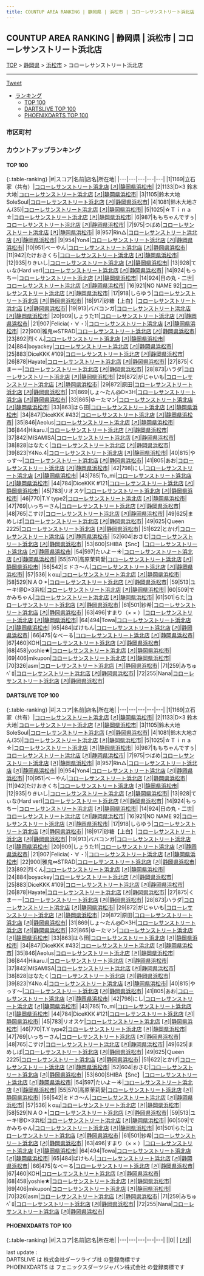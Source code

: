 ```yaml
---
title: COUNTUP AREA RANKING | 静岡県 | 浜松市 | コローレサンストリート浜北店
---
```

## COUNTUP AREA RANKING | 静岡県 | 浜松市 | コローレサンストリート浜北店

[TOP](/darts/rank/) > [静岡県](/darts/rank/静岡県/) > [浜松市](/darts/rank/静岡県/浜松市/) > コローレサンストリート浜北店

___

<a href="https://twitter.com/share?ref_src=twsrc%5Etfw" data-text="COUNTUP AREA RANKING | 静岡県浜松市コローレサンストリート浜北店" class="twitter-share-button" data-hashtags="DARTSLIVE,PHOENIXDARTS,darts,ダーツ" data-show-count="false">Tweet</a>

* [ランキング](#カウントアップランキング)
    * [TOP 100](#top-100)
    * [DARTSLIVE TOP 100](#dartslive-top-100)
    * [PHOENIXDARTS TOP 100](#phoenixdarts-top-100)

### 市区町村

<ul>

</ul>

### カウントアップランキング

#### TOP 100



{:.table-ranking}
|#|スコア|名前|店名|所在地|
|---|---|---|---|---|
|1|1169|<span class="rank-name-dl">立石家（共有）</span>|<a href="/darts/rank/shops/984af241046ee54c0d9b047a20a7ba1e.html">コローレサンストリート浜北店</a> <a href="https://search.dartslive.com/jp/shop/984af241046ee54c0d9b047a20a7ba1e">[↗]</a>|<a href="/darts/rank/静岡県/浜松市">静岡県浜松市</a>|
|2|1133|<span class="rank-name-dl">D×3 鈴木大地</span>|<a href="/darts/rank/shops/984af241046ee54c0d9b047a20a7ba1e.html">コローレサンストリート浜北店</a> <a href="https://search.dartslive.com/jp/shop/984af241046ee54c0d9b047a20a7ba1e">[↗]</a>|<a href="/darts/rank/静岡県/浜松市">静岡県浜松市</a>|
|3|1105|<span class="rank-name-dl">鈴木大地SoleSoul</span>|<a href="/darts/rank/shops/984af241046ee54c0d9b047a20a7ba1e.html">コローレサンストリート浜北店</a> <a href="https://search.dartslive.com/jp/shop/984af241046ee54c0d9b047a20a7ba1e">[↗]</a>|<a href="/darts/rank/静岡県/浜松市">静岡県浜松市</a>|
|4|1081|<span class="rank-name-dl">鈴木大地さん(35)</span>|<a href="/darts/rank/shops/984af241046ee54c0d9b047a20a7ba1e.html">コローレサンストリート浜北店</a> <a href="https://search.dartslive.com/jp/shop/984af241046ee54c0d9b047a20a7ba1e">[↗]</a>|<a href="/darts/rank/静岡県/浜松市">静岡県浜松市</a>|
|5|1025|<span class="rank-name-dl">☆Ｔｉｎａ☆</span>|<a href="/darts/rank/shops/984af241046ee54c0d9b047a20a7ba1e.html">コローレサンストリート浜北店</a> <a href="https://search.dartslive.com/jp/shop/984af241046ee54c0d9b047a20a7ba1e">[↗]</a>|<a href="/darts/rank/静岡県/浜松市">静岡県浜松市</a>|
|6|987|<span class="rank-name-dl">ももちゃんですぅ</span>|<a href="/darts/rank/shops/984af241046ee54c0d9b047a20a7ba1e.html">コローレサンストリート浜北店</a> <a href="https://search.dartslive.com/jp/shop/984af241046ee54c0d9b047a20a7ba1e">[↗]</a>|<a href="/darts/rank/静岡県/浜松市">静岡県浜松市</a>|
|7|975|<span class="rank-name-dl">つばめ</span>|<a href="/darts/rank/shops/984af241046ee54c0d9b047a20a7ba1e.html">コローレサンストリート浜北店</a> <a href="https://search.dartslive.com/jp/shop/984af241046ee54c0d9b047a20a7ba1e">[↗]</a>|<a href="/darts/rank/静岡県/浜松市">静岡県浜松市</a>|
|8|957|<span class="rank-name-dl">Rin△</span>|<a href="/darts/rank/shops/984af241046ee54c0d9b047a20a7ba1e.html">コローレサンストリート浜北店</a> <a href="https://search.dartslive.com/jp/shop/984af241046ee54c0d9b047a20a7ba1e">[↗]</a>|<a href="/darts/rank/静岡県/浜松市">静岡県浜松市</a>|
|9|954|<span class="rank-name-dl">Yon4</span>|<a href="/darts/rank/shops/984af241046ee54c0d9b047a20a7ba1e.html">コローレサンストリート浜北店</a> <a href="https://search.dartslive.com/jp/shop/984af241046ee54c0d9b047a20a7ba1e">[↗]</a>|<a href="/darts/rank/静岡県/浜松市">静岡県浜松市</a>|
|10|951|<span class="rank-name-dl">べーやん</span>|<a href="/darts/rank/shops/984af241046ee54c0d9b047a20a7ba1e.html">コローレサンストリート浜北店</a> <a href="https://search.dartslive.com/jp/shop/984af241046ee54c0d9b047a20a7ba1e">[↗]</a>|<a href="/darts/rank/静岡県/浜松市">静岡県浜松市</a>|
|11|942|<span class="rank-name-dl">たけおきくち</span>|<a href="/darts/rank/shops/984af241046ee54c0d9b047a20a7ba1e.html">コローレサンストリート浜北店</a> <a href="https://search.dartslive.com/jp/shop/984af241046ee54c0d9b047a20a7ba1e">[↗]</a>|<a href="/darts/rank/静岡県/浜松市">静岡県浜松市</a>|
|12|935|<span class="rank-name-dl">りきいし</span>|<a href="/darts/rank/shops/984af241046ee54c0d9b047a20a7ba1e.html">コローレサンストリート浜北店</a> <a href="https://search.dartslive.com/jp/shop/984af241046ee54c0d9b047a20a7ba1e">[↗]</a>|<a href="/darts/rank/静岡県/浜松市">静岡県浜松市</a>|
|13|928|<span class="rank-name-dl">てぃな(Hard ver)</span>|<a href="/darts/rank/shops/984af241046ee54c0d9b047a20a7ba1e.html">コローレサンストリート浜北店</a> <a href="https://search.dartslive.com/jp/shop/984af241046ee54c0d9b047a20a7ba1e">[↗]</a>|<a href="/darts/rank/静岡県/浜松市">静岡県浜松市</a>|
|14|924|<span class="rank-name-dl">もっちー</span>|<a href="/darts/rank/shops/984af241046ee54c0d9b047a20a7ba1e.html">コローレサンストリート浜北店</a> <a href="https://search.dartslive.com/jp/shop/984af241046ee54c0d9b047a20a7ba1e">[↗]</a>|<a href="/darts/rank/静岡県/浜松市">静岡県浜松市</a>|
|14|924|<span class="rank-name-dl">日の丸・二世</span>|<a href="/darts/rank/shops/984af241046ee54c0d9b047a20a7ba1e.html">コローレサンストリート浜北店</a> <a href="https://search.dartslive.com/jp/shop/984af241046ee54c0d9b047a20a7ba1e">[↗]</a>|<a href="/darts/rank/静岡県/浜松市">静岡県浜松市</a>|
|16|921|<span class="rank-name-dl">NO NAME 92</span>|<a href="/darts/rank/shops/984af241046ee54c0d9b047a20a7ba1e.html">コローレサンストリート浜北店</a> <a href="https://search.dartslive.com/jp/shop/984af241046ee54c0d9b047a20a7ba1e">[↗]</a>|<a href="/darts/rank/静岡県/浜松市">静岡県浜松市</a>|
|17|918|<span class="rank-name-dl">しらゆう</span>|<a href="/darts/rank/shops/984af241046ee54c0d9b047a20a7ba1e.html">コローレサンストリート浜北店</a> <a href="https://search.dartslive.com/jp/shop/984af241046ee54c0d9b047a20a7ba1e">[↗]</a>|<a href="/darts/rank/静岡県/浜松市">静岡県浜松市</a>|
|18|917|<span class="rank-name-dl">砂糖【上白】</span>|<a href="/darts/rank/shops/984af241046ee54c0d9b047a20a7ba1e.html">コローレサンストリート浜北店</a> <a href="https://search.dartslive.com/jp/shop/984af241046ee54c0d9b047a20a7ba1e">[↗]</a>|<a href="/darts/rank/静岡県/浜松市">静岡県浜松市</a>|
|19|913|<span class="rank-name-dl">ババコンガ</span>|<a href="/darts/rank/shops/984af241046ee54c0d9b047a20a7ba1e.html">コローレサンストリート浜北店</a> <a href="https://search.dartslive.com/jp/shop/984af241046ee54c0d9b047a20a7ba1e">[↗]</a>|<a href="/darts/rank/静岡県/浜松市">静岡県浜松市</a>|
|20|909|<span class="rank-name-dl">しょうた11</span>|<a href="/darts/rank/shops/984af241046ee54c0d9b047a20a7ba1e.html">コローレサンストリート浜北店</a> <a href="https://search.dartslive.com/jp/shop/984af241046ee54c0d9b047a20a7ba1e">[↗]</a>|<a href="/darts/rank/静岡県/浜松市">静岡県浜松市</a>|
|21|907|<span class="rank-name-dl">Felicia(・∀・)</span>|<a href="/darts/rank/shops/984af241046ee54c0d9b047a20a7ba1e.html">コローレサンストリート浜北店</a> <a href="https://search.dartslive.com/jp/shop/984af241046ee54c0d9b047a20a7ba1e">[↗]</a>|<a href="/darts/rank/静岡県/浜松市">静岡県浜松市</a>|
|22|900|<span class="rank-name-dl">雅鬼∞STRAD</span>|<a href="/darts/rank/shops/984af241046ee54c0d9b047a20a7ba1e.html">コローレサンストリート浜北店</a> <a href="https://search.dartslive.com/jp/shop/984af241046ee54c0d9b047a20a7ba1e">[↗]</a>|<a href="/darts/rank/静岡県/浜松市">静岡県浜松市</a>|
|23|892|<span class="rank-name-dl">烈くん</span>|<a href="/darts/rank/shops/984af241046ee54c0d9b047a20a7ba1e.html">コローレサンストリート浜北店</a> <a href="https://search.dartslive.com/jp/shop/984af241046ee54c0d9b047a20a7ba1e">[↗]</a>|<a href="/darts/rank/静岡県/浜松市">静岡県浜松市</a>|
|24|884|<span class="rank-name-dl">boyackey</span>|<a href="/darts/rank/shops/984af241046ee54c0d9b047a20a7ba1e.html">コローレサンストリート浜北店</a> <a href="https://search.dartslive.com/jp/shop/984af241046ee54c0d9b047a20a7ba1e">[↗]</a>|<a href="/darts/rank/静岡県/浜松市">静岡県浜松市</a>|
|25|883|<span class="rank-name-dl">DiceKKK #109</span>|<a href="/darts/rank/shops/984af241046ee54c0d9b047a20a7ba1e.html">コローレサンストリート浜北店</a> <a href="https://search.dartslive.com/jp/shop/984af241046ee54c0d9b047a20a7ba1e">[↗]</a>|<a href="/darts/rank/静岡県/浜松市">静岡県浜松市</a>|
|26|878|<span class="rank-name-dl">Hayate</span>|<a href="/darts/rank/shops/984af241046ee54c0d9b047a20a7ba1e.html">コローレサンストリート浜北店</a> <a href="https://search.dartslive.com/jp/shop/984af241046ee54c0d9b047a20a7ba1e">[↗]</a>|<a href="/darts/rank/静岡県/浜松市">静岡県浜松市</a>|
|27|875|<span class="rank-name-dl">くまーー</span>|<a href="/darts/rank/shops/984af241046ee54c0d9b047a20a7ba1e.html">コローレサンストリート浜北店</a> <a href="https://search.dartslive.com/jp/shop/984af241046ee54c0d9b047a20a7ba1e">[↗]</a>|<a href="/darts/rank/静岡県/浜松市">静岡県浜松市</a>|
|28|873|<span class="rank-name-dl">ハラダ</span>|<a href="/darts/rank/shops/984af241046ee54c0d9b047a20a7ba1e.html">コローレサンストリート浜北店</a> <a href="https://search.dartslive.com/jp/shop/984af241046ee54c0d9b047a20a7ba1e">[↗]</a>|<a href="/darts/rank/静岡県/浜松市">静岡県浜松市</a>|
|29|872|<span class="rank-name-dl">がじゃいも</span>|<a href="/darts/rank/shops/984af241046ee54c0d9b047a20a7ba1e.html">コローレサンストリート浜北店</a> <a href="https://search.dartslive.com/jp/shop/984af241046ee54c0d9b047a20a7ba1e">[↗]</a>|<a href="/darts/rank/静岡県/浜松市">静岡県浜松市</a>|
|29|872|<span class="rank-name-dl">原田</span>|<a href="/darts/rank/shops/984af241046ee54c0d9b047a20a7ba1e.html">コローレサンストリート浜北店</a> <a href="https://search.dartslive.com/jp/shop/984af241046ee54c0d9b047a20a7ba1e">[↗]</a>|<a href="/darts/rank/静岡県/浜松市">静岡県浜松市</a>|
|31|869|<span class="rank-name-dl">しょ～たん@D×3H</span>|<a href="/darts/rank/shops/984af241046ee54c0d9b047a20a7ba1e.html">コローレサンストリート浜北店</a> <a href="https://search.dartslive.com/jp/shop/984af241046ee54c0d9b047a20a7ba1e">[↗]</a>|<a href="/darts/rank/静岡県/浜松市">静岡県浜松市</a>|
|32|865|<span class="rank-name-dl">ゆーたマン</span>|<a href="/darts/rank/shops/984af241046ee54c0d9b047a20a7ba1e.html">コローレサンストリート浜北店</a> <a href="https://search.dartslive.com/jp/shop/984af241046ee54c0d9b047a20a7ba1e">[↗]</a>|<a href="/darts/rank/静岡県/浜松市">静岡県浜松市</a>|
|33|863|<span class="rank-name-dl">はら田</span>|<a href="/darts/rank/shops/984af241046ee54c0d9b047a20a7ba1e.html">コローレサンストリート浜北店</a> <a href="https://search.dartslive.com/jp/shop/984af241046ee54c0d9b047a20a7ba1e">[↗]</a>|<a href="/darts/rank/静岡県/浜松市">静岡県浜松市</a>|
|34|847|<span class="rank-name-dl">DiceKKK #432</span>|<a href="/darts/rank/shops/984af241046ee54c0d9b047a20a7ba1e.html">コローレサンストリート浜北店</a> <a href="https://search.dartslive.com/jp/shop/984af241046ee54c0d9b047a20a7ba1e">[↗]</a>|<a href="/darts/rank/静岡県/浜松市">静岡県浜松市</a>|
|35|846|<span class="rank-name-dl">Aeolus</span>|<a href="/darts/rank/shops/984af241046ee54c0d9b047a20a7ba1e.html">コローレサンストリート浜北店</a> <a href="https://search.dartslive.com/jp/shop/984af241046ee54c0d9b047a20a7ba1e">[↗]</a>|<a href="/darts/rank/静岡県/浜松市">静岡県浜松市</a>|
|36|844|<span class="rank-name-dl">Hikaru.I</span>|<a href="/darts/rank/shops/984af241046ee54c0d9b047a20a7ba1e.html">コローレサンストリート浜北店</a> <a href="https://search.dartslive.com/jp/shop/984af241046ee54c0d9b047a20a7ba1e">[↗]</a>|<a href="/darts/rank/静岡県/浜松市">静岡県浜松市</a>|
|37|842|<span class="rank-name-dl">MISAMISA</span>|<a href="/darts/rank/shops/984af241046ee54c0d9b047a20a7ba1e.html">コローレサンストリート浜北店</a> <a href="https://search.dartslive.com/jp/shop/984af241046ee54c0d9b047a20a7ba1e">[↗]</a>|<a href="/darts/rank/静岡県/浜松市">静岡県浜松市</a>|
|38|828|<span class="rank-name-dl">はなたく</span>|<a href="/darts/rank/shops/984af241046ee54c0d9b047a20a7ba1e.html">コローレサンストリート浜北店</a> <a href="https://search.dartslive.com/jp/shop/984af241046ee54c0d9b047a20a7ba1e">[↗]</a>|<a href="/darts/rank/静岡県/浜松市">静岡県浜松市</a>|
|39|823|<span class="rank-name-dl">Y4No.4</span>|<a href="/darts/rank/shops/984af241046ee54c0d9b047a20a7ba1e.html">コローレサンストリート浜北店</a> <a href="https://search.dartslive.com/jp/shop/984af241046ee54c0d9b047a20a7ba1e">[↗]</a>|<a href="/darts/rank/静岡県/浜松市">静岡県浜松市</a>|
|40|815|<span class="rank-name-dl">やっす〜</span>|<a href="/darts/rank/shops/984af241046ee54c0d9b047a20a7ba1e.html">コローレサンストリート浜北店</a> <a href="https://search.dartslive.com/jp/shop/984af241046ee54c0d9b047a20a7ba1e">[↗]</a>|<a href="/darts/rank/静岡県/浜松市">静岡県浜松市</a>|
|41|805|<span class="rank-name-dl">あお</span>|<a href="/darts/rank/shops/984af241046ee54c0d9b047a20a7ba1e.html">コローレサンストリート浜北店</a> <a href="https://search.dartslive.com/jp/shop/984af241046ee54c0d9b047a20a7ba1e">[↗]</a>|<a href="/darts/rank/静岡県/浜松市">静岡県浜松市</a>|
|42|798|<span class="rank-name-dl">にし</span>|<a href="/darts/rank/shops/984af241046ee54c0d9b047a20a7ba1e.html">コローレサンストリート浜北店</a> <a href="https://search.dartslive.com/jp/shop/984af241046ee54c0d9b047a20a7ba1e">[↗]</a>|<a href="/darts/rank/静岡県/浜松市">静岡県浜松市</a>|
|43|785|<span class="rank-name-dl">To_mi</span>|<a href="/darts/rank/shops/984af241046ee54c0d9b047a20a7ba1e.html">コローレサンストリート浜北店</a> <a href="https://search.dartslive.com/jp/shop/984af241046ee54c0d9b047a20a7ba1e">[↗]</a>|<a href="/darts/rank/静岡県/浜松市">静岡県浜松市</a>|
|44|784|<span class="rank-name-dl">DiceKKK #121</span>|<a href="/darts/rank/shops/984af241046ee54c0d9b047a20a7ba1e.html">コローレサンストリート浜北店</a> <a href="https://search.dartslive.com/jp/shop/984af241046ee54c0d9b047a20a7ba1e">[↗]</a>|<a href="/darts/rank/静岡県/浜松市">静岡県浜松市</a>|
|45|783|<span class="rank-name-dl">リオスケ</span>|<a href="/darts/rank/shops/984af241046ee54c0d9b047a20a7ba1e.html">コローレサンストリート浜北店</a> <a href="https://search.dartslive.com/jp/shop/984af241046ee54c0d9b047a20a7ba1e">[↗]</a>|<a href="/darts/rank/静岡県/浜松市">静岡県浜松市</a>|
|46|770|<span class="rank-name-dl">T.Y type2</span>|<a href="/darts/rank/shops/984af241046ee54c0d9b047a20a7ba1e.html">コローレサンストリート浜北店</a> <a href="https://search.dartslive.com/jp/shop/984af241046ee54c0d9b047a20a7ba1e">[↗]</a>|<a href="/darts/rank/静岡県/浜松市">静岡県浜松市</a>|
|47|769|<span class="rank-name-dl">いっちーさん</span>|<a href="/darts/rank/shops/984af241046ee54c0d9b047a20a7ba1e.html">コローレサンストリート浜北店</a> <a href="https://search.dartslive.com/jp/shop/984af241046ee54c0d9b047a20a7ba1e">[↗]</a>|<a href="/darts/rank/静岡県/浜松市">静岡県浜松市</a>|
|48|765|<span class="rank-name-dl">こすけ</span>|<a href="/darts/rank/shops/984af241046ee54c0d9b047a20a7ba1e.html">コローレサンストリート浜北店</a> <a href="https://search.dartslive.com/jp/shop/984af241046ee54c0d9b047a20a7ba1e">[↗]</a>|<a href="/darts/rank/静岡県/浜松市">静岡県浜松市</a>|
|49|625|<span class="rank-name-dl">まめしば</span>|<a href="/darts/rank/shops/984af241046ee54c0d9b047a20a7ba1e.html">コローレサンストリート浜北店</a> <a href="https://search.dartslive.com/jp/shop/984af241046ee54c0d9b047a20a7ba1e">[↗]</a>|<a href="/darts/rank/静岡県/浜松市">静岡県浜松市</a>|
|49|625|<span class="rank-name-dl">Ｑueen 2225</span>|<a href="/darts/rank/shops/984af241046ee54c0d9b047a20a7ba1e.html">コローレサンストリート浜北店</a> <a href="https://search.dartslive.com/jp/shop/984af241046ee54c0d9b047a20a7ba1e">[↗]</a>|<a href="/darts/rank/静岡県/浜松市">静岡県浜松市</a>|
|51|622|<span class="rank-name-dl">とかげ</span>|<a href="/darts/rank/shops/984af241046ee54c0d9b047a20a7ba1e.html">コローレサンストリート浜北店</a> <a href="https://search.dartslive.com/jp/shop/984af241046ee54c0d9b047a20a7ba1e">[↗]</a>|<a href="/darts/rank/静岡県/浜松市">静岡県浜松市</a>|
|52|604|<span class="rank-name-dl">おさむ</span>|<a href="/darts/rank/shops/984af241046ee54c0d9b047a20a7ba1e.html">コローレサンストリート浜北店</a> <a href="https://search.dartslive.com/jp/shop/984af241046ee54c0d9b047a20a7ba1e">[↗]</a>|<a href="/darts/rank/静岡県/浜松市">静岡県浜松市</a>|
|53|600|<span class="rank-name-dl">SHIBA【Snc】</span>|<a href="/darts/rank/shops/984af241046ee54c0d9b047a20a7ba1e.html">コローレサンストリート浜北店</a> <a href="https://search.dartslive.com/jp/shop/984af241046ee54c0d9b047a20a7ba1e">[↗]</a>|<a href="/darts/rank/静岡県/浜松市">静岡県浜松市</a>|
|54|597|<span class="rank-name-dl">たいよー☀️</span>|<a href="/darts/rank/shops/984af241046ee54c0d9b047a20a7ba1e.html">コローレサンストリート浜北店</a> <a href="https://search.dartslive.com/jp/shop/984af241046ee54c0d9b047a20a7ba1e">[↗]</a>|<a href="/darts/rank/静岡県/浜松市">静岡県浜松市</a>|
|55|570|<span class="rank-name-dl">高原茉莉愛</span>|<a href="/darts/rank/shops/984af241046ee54c0d9b047a20a7ba1e.html">コローレサンストリート浜北店</a> <a href="https://search.dartslive.com/jp/shop/984af241046ee54c0d9b047a20a7ba1e">[↗]</a>|<a href="/darts/rank/静岡県/浜松市">静岡県浜松市</a>|
|56|542|<span class="rank-name-dl">ミドさ〜ん</span>|<a href="/darts/rank/shops/984af241046ee54c0d9b047a20a7ba1e.html">コローレサンストリート浜北店</a> <a href="https://search.dartslive.com/jp/shop/984af241046ee54c0d9b047a20a7ba1e">[↗]</a>|<a href="/darts/rank/静岡県/浜松市">静岡県浜松市</a>|
|57|536|<span class="rank-name-dl">ｋαщ</span>|<a href="/darts/rank/shops/984af241046ee54c0d9b047a20a7ba1e.html">コローレサンストリート浜北店</a> <a href="https://search.dartslive.com/jp/shop/984af241046ee54c0d9b047a20a7ba1e">[↗]</a>|<a href="/darts/rank/静岡県/浜松市">静岡県浜松市</a>|
|58|529|<span class="rank-name-dl">N A O *</span>|<a href="/darts/rank/shops/984af241046ee54c0d9b047a20a7ba1e.html">コローレサンストリート浜北店</a> <a href="https://search.dartslive.com/jp/shop/984af241046ee54c0d9b047a20a7ba1e">[↗]</a>|<a href="/darts/rank/静岡県/浜松市">静岡県浜松市</a>|
|59|513|<span class="rank-name-dl">ユーキ!@D×3浜松</span>|<a href="/darts/rank/shops/984af241046ee54c0d9b047a20a7ba1e.html">コローレサンストリート浜北店</a> <a href="https://search.dartslive.com/jp/shop/984af241046ee54c0d9b047a20a7ba1e">[↗]</a>|<a href="/darts/rank/静岡県/浜松市">静岡県浜松市</a>|
|60|509|<span class="rank-name-dl">でかみちゃん</span>|<a href="/darts/rank/shops/984af241046ee54c0d9b047a20a7ba1e.html">コローレサンストリート浜北店</a> <a href="https://search.dartslive.com/jp/shop/984af241046ee54c0d9b047a20a7ba1e">[↗]</a>|<a href="/darts/rank/静岡県/浜松市">静岡県浜松市</a>|
|61|501|<span class="rank-name-dl">らた</span>|<a href="/darts/rank/shops/984af241046ee54c0d9b047a20a7ba1e.html">コローレサンストリート浜北店</a> <a href="https://search.dartslive.com/jp/shop/984af241046ee54c0d9b047a20a7ba1e">[↗]</a>|<a href="/darts/rank/静岡県/浜松市">静岡県浜松市</a>|
|61|501|<span class="rank-name-dl">紗希</span>|<a href="/darts/rank/shops/984af241046ee54c0d9b047a20a7ba1e.html">コローレサンストリート浜北店</a> <a href="https://search.dartslive.com/jp/shop/984af241046ee54c0d9b047a20a7ba1e">[↗]</a>|<a href="/darts/rank/静岡県/浜松市">静岡県浜松市</a>|
|63|496|<span class="rank-name-dl">すまり（× × ）</span>|<a href="/darts/rank/shops/984af241046ee54c0d9b047a20a7ba1e.html">コローレサンストリート浜北店</a> <a href="https://search.dartslive.com/jp/shop/984af241046ee54c0d9b047a20a7ba1e">[↗]</a>|<a href="/darts/rank/静岡県/浜松市">静岡県浜松市</a>|
|64|494|<span class="rank-name-dl">Towa</span>|<a href="/darts/rank/shops/984af241046ee54c0d9b047a20a7ba1e.html">コローレサンストリート浜北店</a> <a href="https://search.dartslive.com/jp/shop/984af241046ee54c0d9b047a20a7ba1e">[↗]</a>|<a href="/darts/rank/静岡県/浜松市">静岡県浜松市</a>|
|65|484|<span class="rank-name-dl">ばけもん</span>|<a href="/darts/rank/shops/984af241046ee54c0d9b047a20a7ba1e.html">コローレサンストリート浜北店</a> <a href="https://search.dartslive.com/jp/shop/984af241046ee54c0d9b047a20a7ba1e">[↗]</a>|<a href="/darts/rank/静岡県/浜松市">静岡県浜松市</a>|
|66|475|<span class="rank-name-dl">なべーる</span>|<a href="/darts/rank/shops/984af241046ee54c0d9b047a20a7ba1e.html">コローレサンストリート浜北店</a> <a href="https://search.dartslive.com/jp/shop/984af241046ee54c0d9b047a20a7ba1e">[↗]</a>|<a href="/darts/rank/静岡県/浜松市">静岡県浜松市</a>|
|67|460|<span class="rank-name-dl">KOH</span>|<a href="/darts/rank/shops/984af241046ee54c0d9b047a20a7ba1e.html">コローレサンストリート浜北店</a> <a href="https://search.dartslive.com/jp/shop/984af241046ee54c0d9b047a20a7ba1e">[↗]</a>|<a href="/darts/rank/静岡県/浜松市">静岡県浜松市</a>|
|68|458|<span class="rank-name-dl">yoshie★</span>|<a href="/darts/rank/shops/984af241046ee54c0d9b047a20a7ba1e.html">コローレサンストリート浜北店</a> <a href="https://search.dartslive.com/jp/shop/984af241046ee54c0d9b047a20a7ba1e">[↗]</a>|<a href="/darts/rank/静岡県/浜松市">静岡県浜松市</a>|
|69|406|<span class="rank-name-dl">mikupon</span>|<a href="/darts/rank/shops/984af241046ee54c0d9b047a20a7ba1e.html">コローレサンストリート浜北店</a> <a href="https://search.dartslive.com/jp/shop/984af241046ee54c0d9b047a20a7ba1e">[↗]</a>|<a href="/darts/rank/静岡県/浜松市">静岡県浜松市</a>|
|70|326|<span class="rank-name-dl">asm</span>|<a href="/darts/rank/shops/984af241046ee54c0d9b047a20a7ba1e.html">コローレサンストリート浜北店</a> <a href="https://search.dartslive.com/jp/shop/984af241046ee54c0d9b047a20a7ba1e">[↗]</a>|<a href="/darts/rank/静岡県/浜松市">静岡県浜松市</a>|
|71|259|<span class="rank-name-dl">みちゅﾍﾟﾛ</span>|<a href="/darts/rank/shops/984af241046ee54c0d9b047a20a7ba1e.html">コローレサンストリート浜北店</a> <a href="https://search.dartslive.com/jp/shop/984af241046ee54c0d9b047a20a7ba1e">[↗]</a>|<a href="/darts/rank/静岡県/浜松市">静岡県浜松市</a>|
|72|255|<span class="rank-name-dl">Nana</span>|<a href="/darts/rank/shops/984af241046ee54c0d9b047a20a7ba1e.html">コローレサンストリート浜北店</a> <a href="https://search.dartslive.com/jp/shop/984af241046ee54c0d9b047a20a7ba1e">[↗]</a>|<a href="/darts/rank/静岡県/浜松市">静岡県浜松市</a>|


#### DARTSLIVE TOP 100



{:.table-ranking}
|#|スコア|名前|店名|所在地|
|---|---|---|---|---|
|1|1169|<span class="rank-name-dl">立石家（共有）</span>|<a href="/darts/rank/shops/984af241046ee54c0d9b047a20a7ba1e.html">コローレサンストリート浜北店</a> <a href="https://search.dartslive.com/jp/shop/984af241046ee54c0d9b047a20a7ba1e">[↗]</a>|<a href="/darts/rank/静岡県/浜松市">静岡県浜松市</a>|
|2|1133|<span class="rank-name-dl">D×3 鈴木大地</span>|<a href="/darts/rank/shops/984af241046ee54c0d9b047a20a7ba1e.html">コローレサンストリート浜北店</a> <a href="https://search.dartslive.com/jp/shop/984af241046ee54c0d9b047a20a7ba1e">[↗]</a>|<a href="/darts/rank/静岡県/浜松市">静岡県浜松市</a>|
|3|1105|<span class="rank-name-dl">鈴木大地SoleSoul</span>|<a href="/darts/rank/shops/984af241046ee54c0d9b047a20a7ba1e.html">コローレサンストリート浜北店</a> <a href="https://search.dartslive.com/jp/shop/984af241046ee54c0d9b047a20a7ba1e">[↗]</a>|<a href="/darts/rank/静岡県/浜松市">静岡県浜松市</a>|
|4|1081|<span class="rank-name-dl">鈴木大地さん(35)</span>|<a href="/darts/rank/shops/984af241046ee54c0d9b047a20a7ba1e.html">コローレサンストリート浜北店</a> <a href="https://search.dartslive.com/jp/shop/984af241046ee54c0d9b047a20a7ba1e">[↗]</a>|<a href="/darts/rank/静岡県/浜松市">静岡県浜松市</a>|
|5|1025|<span class="rank-name-dl">☆Ｔｉｎａ☆</span>|<a href="/darts/rank/shops/984af241046ee54c0d9b047a20a7ba1e.html">コローレサンストリート浜北店</a> <a href="https://search.dartslive.com/jp/shop/984af241046ee54c0d9b047a20a7ba1e">[↗]</a>|<a href="/darts/rank/静岡県/浜松市">静岡県浜松市</a>|
|6|987|<span class="rank-name-dl">ももちゃんですぅ</span>|<a href="/darts/rank/shops/984af241046ee54c0d9b047a20a7ba1e.html">コローレサンストリート浜北店</a> <a href="https://search.dartslive.com/jp/shop/984af241046ee54c0d9b047a20a7ba1e">[↗]</a>|<a href="/darts/rank/静岡県/浜松市">静岡県浜松市</a>|
|7|975|<span class="rank-name-dl">つばめ</span>|<a href="/darts/rank/shops/984af241046ee54c0d9b047a20a7ba1e.html">コローレサンストリート浜北店</a> <a href="https://search.dartslive.com/jp/shop/984af241046ee54c0d9b047a20a7ba1e">[↗]</a>|<a href="/darts/rank/静岡県/浜松市">静岡県浜松市</a>|
|8|957|<span class="rank-name-dl">Rin△</span>|<a href="/darts/rank/shops/984af241046ee54c0d9b047a20a7ba1e.html">コローレサンストリート浜北店</a> <a href="https://search.dartslive.com/jp/shop/984af241046ee54c0d9b047a20a7ba1e">[↗]</a>|<a href="/darts/rank/静岡県/浜松市">静岡県浜松市</a>|
|9|954|<span class="rank-name-dl">Yon4</span>|<a href="/darts/rank/shops/984af241046ee54c0d9b047a20a7ba1e.html">コローレサンストリート浜北店</a> <a href="https://search.dartslive.com/jp/shop/984af241046ee54c0d9b047a20a7ba1e">[↗]</a>|<a href="/darts/rank/静岡県/浜松市">静岡県浜松市</a>|
|10|951|<span class="rank-name-dl">べーやん</span>|<a href="/darts/rank/shops/984af241046ee54c0d9b047a20a7ba1e.html">コローレサンストリート浜北店</a> <a href="https://search.dartslive.com/jp/shop/984af241046ee54c0d9b047a20a7ba1e">[↗]</a>|<a href="/darts/rank/静岡県/浜松市">静岡県浜松市</a>|
|11|942|<span class="rank-name-dl">たけおきくち</span>|<a href="/darts/rank/shops/984af241046ee54c0d9b047a20a7ba1e.html">コローレサンストリート浜北店</a> <a href="https://search.dartslive.com/jp/shop/984af241046ee54c0d9b047a20a7ba1e">[↗]</a>|<a href="/darts/rank/静岡県/浜松市">静岡県浜松市</a>|
|12|935|<span class="rank-name-dl">りきいし</span>|<a href="/darts/rank/shops/984af241046ee54c0d9b047a20a7ba1e.html">コローレサンストリート浜北店</a> <a href="https://search.dartslive.com/jp/shop/984af241046ee54c0d9b047a20a7ba1e">[↗]</a>|<a href="/darts/rank/静岡県/浜松市">静岡県浜松市</a>|
|13|928|<span class="rank-name-dl">てぃな(Hard ver)</span>|<a href="/darts/rank/shops/984af241046ee54c0d9b047a20a7ba1e.html">コローレサンストリート浜北店</a> <a href="https://search.dartslive.com/jp/shop/984af241046ee54c0d9b047a20a7ba1e">[↗]</a>|<a href="/darts/rank/静岡県/浜松市">静岡県浜松市</a>|
|14|924|<span class="rank-name-dl">もっちー</span>|<a href="/darts/rank/shops/984af241046ee54c0d9b047a20a7ba1e.html">コローレサンストリート浜北店</a> <a href="https://search.dartslive.com/jp/shop/984af241046ee54c0d9b047a20a7ba1e">[↗]</a>|<a href="/darts/rank/静岡県/浜松市">静岡県浜松市</a>|
|14|924|<span class="rank-name-dl">日の丸・二世</span>|<a href="/darts/rank/shops/984af241046ee54c0d9b047a20a7ba1e.html">コローレサンストリート浜北店</a> <a href="https://search.dartslive.com/jp/shop/984af241046ee54c0d9b047a20a7ba1e">[↗]</a>|<a href="/darts/rank/静岡県/浜松市">静岡県浜松市</a>|
|16|921|<span class="rank-name-dl">NO NAME 92</span>|<a href="/darts/rank/shops/984af241046ee54c0d9b047a20a7ba1e.html">コローレサンストリート浜北店</a> <a href="https://search.dartslive.com/jp/shop/984af241046ee54c0d9b047a20a7ba1e">[↗]</a>|<a href="/darts/rank/静岡県/浜松市">静岡県浜松市</a>|
|17|918|<span class="rank-name-dl">しらゆう</span>|<a href="/darts/rank/shops/984af241046ee54c0d9b047a20a7ba1e.html">コローレサンストリート浜北店</a> <a href="https://search.dartslive.com/jp/shop/984af241046ee54c0d9b047a20a7ba1e">[↗]</a>|<a href="/darts/rank/静岡県/浜松市">静岡県浜松市</a>|
|18|917|<span class="rank-name-dl">砂糖【上白】</span>|<a href="/darts/rank/shops/984af241046ee54c0d9b047a20a7ba1e.html">コローレサンストリート浜北店</a> <a href="https://search.dartslive.com/jp/shop/984af241046ee54c0d9b047a20a7ba1e">[↗]</a>|<a href="/darts/rank/静岡県/浜松市">静岡県浜松市</a>|
|19|913|<span class="rank-name-dl">ババコンガ</span>|<a href="/darts/rank/shops/984af241046ee54c0d9b047a20a7ba1e.html">コローレサンストリート浜北店</a> <a href="https://search.dartslive.com/jp/shop/984af241046ee54c0d9b047a20a7ba1e">[↗]</a>|<a href="/darts/rank/静岡県/浜松市">静岡県浜松市</a>|
|20|909|<span class="rank-name-dl">しょうた11</span>|<a href="/darts/rank/shops/984af241046ee54c0d9b047a20a7ba1e.html">コローレサンストリート浜北店</a> <a href="https://search.dartslive.com/jp/shop/984af241046ee54c0d9b047a20a7ba1e">[↗]</a>|<a href="/darts/rank/静岡県/浜松市">静岡県浜松市</a>|
|21|907|<span class="rank-name-dl">Felicia(・∀・)</span>|<a href="/darts/rank/shops/984af241046ee54c0d9b047a20a7ba1e.html">コローレサンストリート浜北店</a> <a href="https://search.dartslive.com/jp/shop/984af241046ee54c0d9b047a20a7ba1e">[↗]</a>|<a href="/darts/rank/静岡県/浜松市">静岡県浜松市</a>|
|22|900|<span class="rank-name-dl">雅鬼∞STRAD</span>|<a href="/darts/rank/shops/984af241046ee54c0d9b047a20a7ba1e.html">コローレサンストリート浜北店</a> <a href="https://search.dartslive.com/jp/shop/984af241046ee54c0d9b047a20a7ba1e">[↗]</a>|<a href="/darts/rank/静岡県/浜松市">静岡県浜松市</a>|
|23|892|<span class="rank-name-dl">烈くん</span>|<a href="/darts/rank/shops/984af241046ee54c0d9b047a20a7ba1e.html">コローレサンストリート浜北店</a> <a href="https://search.dartslive.com/jp/shop/984af241046ee54c0d9b047a20a7ba1e">[↗]</a>|<a href="/darts/rank/静岡県/浜松市">静岡県浜松市</a>|
|24|884|<span class="rank-name-dl">boyackey</span>|<a href="/darts/rank/shops/984af241046ee54c0d9b047a20a7ba1e.html">コローレサンストリート浜北店</a> <a href="https://search.dartslive.com/jp/shop/984af241046ee54c0d9b047a20a7ba1e">[↗]</a>|<a href="/darts/rank/静岡県/浜松市">静岡県浜松市</a>|
|25|883|<span class="rank-name-dl">DiceKKK #109</span>|<a href="/darts/rank/shops/984af241046ee54c0d9b047a20a7ba1e.html">コローレサンストリート浜北店</a> <a href="https://search.dartslive.com/jp/shop/984af241046ee54c0d9b047a20a7ba1e">[↗]</a>|<a href="/darts/rank/静岡県/浜松市">静岡県浜松市</a>|
|26|878|<span class="rank-name-dl">Hayate</span>|<a href="/darts/rank/shops/984af241046ee54c0d9b047a20a7ba1e.html">コローレサンストリート浜北店</a> <a href="https://search.dartslive.com/jp/shop/984af241046ee54c0d9b047a20a7ba1e">[↗]</a>|<a href="/darts/rank/静岡県/浜松市">静岡県浜松市</a>|
|27|875|<span class="rank-name-dl">くまーー</span>|<a href="/darts/rank/shops/984af241046ee54c0d9b047a20a7ba1e.html">コローレサンストリート浜北店</a> <a href="https://search.dartslive.com/jp/shop/984af241046ee54c0d9b047a20a7ba1e">[↗]</a>|<a href="/darts/rank/静岡県/浜松市">静岡県浜松市</a>|
|28|873|<span class="rank-name-dl">ハラダ</span>|<a href="/darts/rank/shops/984af241046ee54c0d9b047a20a7ba1e.html">コローレサンストリート浜北店</a> <a href="https://search.dartslive.com/jp/shop/984af241046ee54c0d9b047a20a7ba1e">[↗]</a>|<a href="/darts/rank/静岡県/浜松市">静岡県浜松市</a>|
|29|872|<span class="rank-name-dl">がじゃいも</span>|<a href="/darts/rank/shops/984af241046ee54c0d9b047a20a7ba1e.html">コローレサンストリート浜北店</a> <a href="https://search.dartslive.com/jp/shop/984af241046ee54c0d9b047a20a7ba1e">[↗]</a>|<a href="/darts/rank/静岡県/浜松市">静岡県浜松市</a>|
|29|872|<span class="rank-name-dl">原田</span>|<a href="/darts/rank/shops/984af241046ee54c0d9b047a20a7ba1e.html">コローレサンストリート浜北店</a> <a href="https://search.dartslive.com/jp/shop/984af241046ee54c0d9b047a20a7ba1e">[↗]</a>|<a href="/darts/rank/静岡県/浜松市">静岡県浜松市</a>|
|31|869|<span class="rank-name-dl">しょ～たん@D×3H</span>|<a href="/darts/rank/shops/984af241046ee54c0d9b047a20a7ba1e.html">コローレサンストリート浜北店</a> <a href="https://search.dartslive.com/jp/shop/984af241046ee54c0d9b047a20a7ba1e">[↗]</a>|<a href="/darts/rank/静岡県/浜松市">静岡県浜松市</a>|
|32|865|<span class="rank-name-dl">ゆーたマン</span>|<a href="/darts/rank/shops/984af241046ee54c0d9b047a20a7ba1e.html">コローレサンストリート浜北店</a> <a href="https://search.dartslive.com/jp/shop/984af241046ee54c0d9b047a20a7ba1e">[↗]</a>|<a href="/darts/rank/静岡県/浜松市">静岡県浜松市</a>|
|33|863|<span class="rank-name-dl">はら田</span>|<a href="/darts/rank/shops/984af241046ee54c0d9b047a20a7ba1e.html">コローレサンストリート浜北店</a> <a href="https://search.dartslive.com/jp/shop/984af241046ee54c0d9b047a20a7ba1e">[↗]</a>|<a href="/darts/rank/静岡県/浜松市">静岡県浜松市</a>|
|34|847|<span class="rank-name-dl">DiceKKK #432</span>|<a href="/darts/rank/shops/984af241046ee54c0d9b047a20a7ba1e.html">コローレサンストリート浜北店</a> <a href="https://search.dartslive.com/jp/shop/984af241046ee54c0d9b047a20a7ba1e">[↗]</a>|<a href="/darts/rank/静岡県/浜松市">静岡県浜松市</a>|
|35|846|<span class="rank-name-dl">Aeolus</span>|<a href="/darts/rank/shops/984af241046ee54c0d9b047a20a7ba1e.html">コローレサンストリート浜北店</a> <a href="https://search.dartslive.com/jp/shop/984af241046ee54c0d9b047a20a7ba1e">[↗]</a>|<a href="/darts/rank/静岡県/浜松市">静岡県浜松市</a>|
|36|844|<span class="rank-name-dl">Hikaru.I</span>|<a href="/darts/rank/shops/984af241046ee54c0d9b047a20a7ba1e.html">コローレサンストリート浜北店</a> <a href="https://search.dartslive.com/jp/shop/984af241046ee54c0d9b047a20a7ba1e">[↗]</a>|<a href="/darts/rank/静岡県/浜松市">静岡県浜松市</a>|
|37|842|<span class="rank-name-dl">MISAMISA</span>|<a href="/darts/rank/shops/984af241046ee54c0d9b047a20a7ba1e.html">コローレサンストリート浜北店</a> <a href="https://search.dartslive.com/jp/shop/984af241046ee54c0d9b047a20a7ba1e">[↗]</a>|<a href="/darts/rank/静岡県/浜松市">静岡県浜松市</a>|
|38|828|<span class="rank-name-dl">はなたく</span>|<a href="/darts/rank/shops/984af241046ee54c0d9b047a20a7ba1e.html">コローレサンストリート浜北店</a> <a href="https://search.dartslive.com/jp/shop/984af241046ee54c0d9b047a20a7ba1e">[↗]</a>|<a href="/darts/rank/静岡県/浜松市">静岡県浜松市</a>|
|39|823|<span class="rank-name-dl">Y4No.4</span>|<a href="/darts/rank/shops/984af241046ee54c0d9b047a20a7ba1e.html">コローレサンストリート浜北店</a> <a href="https://search.dartslive.com/jp/shop/984af241046ee54c0d9b047a20a7ba1e">[↗]</a>|<a href="/darts/rank/静岡県/浜松市">静岡県浜松市</a>|
|40|815|<span class="rank-name-dl">やっす〜</span>|<a href="/darts/rank/shops/984af241046ee54c0d9b047a20a7ba1e.html">コローレサンストリート浜北店</a> <a href="https://search.dartslive.com/jp/shop/984af241046ee54c0d9b047a20a7ba1e">[↗]</a>|<a href="/darts/rank/静岡県/浜松市">静岡県浜松市</a>|
|41|805|<span class="rank-name-dl">あお</span>|<a href="/darts/rank/shops/984af241046ee54c0d9b047a20a7ba1e.html">コローレサンストリート浜北店</a> <a href="https://search.dartslive.com/jp/shop/984af241046ee54c0d9b047a20a7ba1e">[↗]</a>|<a href="/darts/rank/静岡県/浜松市">静岡県浜松市</a>|
|42|798|<span class="rank-name-dl">にし</span>|<a href="/darts/rank/shops/984af241046ee54c0d9b047a20a7ba1e.html">コローレサンストリート浜北店</a> <a href="https://search.dartslive.com/jp/shop/984af241046ee54c0d9b047a20a7ba1e">[↗]</a>|<a href="/darts/rank/静岡県/浜松市">静岡県浜松市</a>|
|43|785|<span class="rank-name-dl">To_mi</span>|<a href="/darts/rank/shops/984af241046ee54c0d9b047a20a7ba1e.html">コローレサンストリート浜北店</a> <a href="https://search.dartslive.com/jp/shop/984af241046ee54c0d9b047a20a7ba1e">[↗]</a>|<a href="/darts/rank/静岡県/浜松市">静岡県浜松市</a>|
|44|784|<span class="rank-name-dl">DiceKKK #121</span>|<a href="/darts/rank/shops/984af241046ee54c0d9b047a20a7ba1e.html">コローレサンストリート浜北店</a> <a href="https://search.dartslive.com/jp/shop/984af241046ee54c0d9b047a20a7ba1e">[↗]</a>|<a href="/darts/rank/静岡県/浜松市">静岡県浜松市</a>|
|45|783|<span class="rank-name-dl">リオスケ</span>|<a href="/darts/rank/shops/984af241046ee54c0d9b047a20a7ba1e.html">コローレサンストリート浜北店</a> <a href="https://search.dartslive.com/jp/shop/984af241046ee54c0d9b047a20a7ba1e">[↗]</a>|<a href="/darts/rank/静岡県/浜松市">静岡県浜松市</a>|
|46|770|<span class="rank-name-dl">T.Y type2</span>|<a href="/darts/rank/shops/984af241046ee54c0d9b047a20a7ba1e.html">コローレサンストリート浜北店</a> <a href="https://search.dartslive.com/jp/shop/984af241046ee54c0d9b047a20a7ba1e">[↗]</a>|<a href="/darts/rank/静岡県/浜松市">静岡県浜松市</a>|
|47|769|<span class="rank-name-dl">いっちーさん</span>|<a href="/darts/rank/shops/984af241046ee54c0d9b047a20a7ba1e.html">コローレサンストリート浜北店</a> <a href="https://search.dartslive.com/jp/shop/984af241046ee54c0d9b047a20a7ba1e">[↗]</a>|<a href="/darts/rank/静岡県/浜松市">静岡県浜松市</a>|
|48|765|<span class="rank-name-dl">こすけ</span>|<a href="/darts/rank/shops/984af241046ee54c0d9b047a20a7ba1e.html">コローレサンストリート浜北店</a> <a href="https://search.dartslive.com/jp/shop/984af241046ee54c0d9b047a20a7ba1e">[↗]</a>|<a href="/darts/rank/静岡県/浜松市">静岡県浜松市</a>|
|49|625|<span class="rank-name-dl">まめしば</span>|<a href="/darts/rank/shops/984af241046ee54c0d9b047a20a7ba1e.html">コローレサンストリート浜北店</a> <a href="https://search.dartslive.com/jp/shop/984af241046ee54c0d9b047a20a7ba1e">[↗]</a>|<a href="/darts/rank/静岡県/浜松市">静岡県浜松市</a>|
|49|625|<span class="rank-name-dl">Ｑueen 2225</span>|<a href="/darts/rank/shops/984af241046ee54c0d9b047a20a7ba1e.html">コローレサンストリート浜北店</a> <a href="https://search.dartslive.com/jp/shop/984af241046ee54c0d9b047a20a7ba1e">[↗]</a>|<a href="/darts/rank/静岡県/浜松市">静岡県浜松市</a>|
|51|622|<span class="rank-name-dl">とかげ</span>|<a href="/darts/rank/shops/984af241046ee54c0d9b047a20a7ba1e.html">コローレサンストリート浜北店</a> <a href="https://search.dartslive.com/jp/shop/984af241046ee54c0d9b047a20a7ba1e">[↗]</a>|<a href="/darts/rank/静岡県/浜松市">静岡県浜松市</a>|
|52|604|<span class="rank-name-dl">おさむ</span>|<a href="/darts/rank/shops/984af241046ee54c0d9b047a20a7ba1e.html">コローレサンストリート浜北店</a> <a href="https://search.dartslive.com/jp/shop/984af241046ee54c0d9b047a20a7ba1e">[↗]</a>|<a href="/darts/rank/静岡県/浜松市">静岡県浜松市</a>|
|53|600|<span class="rank-name-dl">SHIBA【Snc】</span>|<a href="/darts/rank/shops/984af241046ee54c0d9b047a20a7ba1e.html">コローレサンストリート浜北店</a> <a href="https://search.dartslive.com/jp/shop/984af241046ee54c0d9b047a20a7ba1e">[↗]</a>|<a href="/darts/rank/静岡県/浜松市">静岡県浜松市</a>|
|54|597|<span class="rank-name-dl">たいよー☀️</span>|<a href="/darts/rank/shops/984af241046ee54c0d9b047a20a7ba1e.html">コローレサンストリート浜北店</a> <a href="https://search.dartslive.com/jp/shop/984af241046ee54c0d9b047a20a7ba1e">[↗]</a>|<a href="/darts/rank/静岡県/浜松市">静岡県浜松市</a>|
|55|570|<span class="rank-name-dl">高原茉莉愛</span>|<a href="/darts/rank/shops/984af241046ee54c0d9b047a20a7ba1e.html">コローレサンストリート浜北店</a> <a href="https://search.dartslive.com/jp/shop/984af241046ee54c0d9b047a20a7ba1e">[↗]</a>|<a href="/darts/rank/静岡県/浜松市">静岡県浜松市</a>|
|56|542|<span class="rank-name-dl">ミドさ〜ん</span>|<a href="/darts/rank/shops/984af241046ee54c0d9b047a20a7ba1e.html">コローレサンストリート浜北店</a> <a href="https://search.dartslive.com/jp/shop/984af241046ee54c0d9b047a20a7ba1e">[↗]</a>|<a href="/darts/rank/静岡県/浜松市">静岡県浜松市</a>|
|57|536|<span class="rank-name-dl">ｋαщ</span>|<a href="/darts/rank/shops/984af241046ee54c0d9b047a20a7ba1e.html">コローレサンストリート浜北店</a> <a href="https://search.dartslive.com/jp/shop/984af241046ee54c0d9b047a20a7ba1e">[↗]</a>|<a href="/darts/rank/静岡県/浜松市">静岡県浜松市</a>|
|58|529|<span class="rank-name-dl">N A O *</span>|<a href="/darts/rank/shops/984af241046ee54c0d9b047a20a7ba1e.html">コローレサンストリート浜北店</a> <a href="https://search.dartslive.com/jp/shop/984af241046ee54c0d9b047a20a7ba1e">[↗]</a>|<a href="/darts/rank/静岡県/浜松市">静岡県浜松市</a>|
|59|513|<span class="rank-name-dl">ユーキ!@D×3浜松</span>|<a href="/darts/rank/shops/984af241046ee54c0d9b047a20a7ba1e.html">コローレサンストリート浜北店</a> <a href="https://search.dartslive.com/jp/shop/984af241046ee54c0d9b047a20a7ba1e">[↗]</a>|<a href="/darts/rank/静岡県/浜松市">静岡県浜松市</a>|
|60|509|<span class="rank-name-dl">でかみちゃん</span>|<a href="/darts/rank/shops/984af241046ee54c0d9b047a20a7ba1e.html">コローレサンストリート浜北店</a> <a href="https://search.dartslive.com/jp/shop/984af241046ee54c0d9b047a20a7ba1e">[↗]</a>|<a href="/darts/rank/静岡県/浜松市">静岡県浜松市</a>|
|61|501|<span class="rank-name-dl">らた</span>|<a href="/darts/rank/shops/984af241046ee54c0d9b047a20a7ba1e.html">コローレサンストリート浜北店</a> <a href="https://search.dartslive.com/jp/shop/984af241046ee54c0d9b047a20a7ba1e">[↗]</a>|<a href="/darts/rank/静岡県/浜松市">静岡県浜松市</a>|
|61|501|<span class="rank-name-dl">紗希</span>|<a href="/darts/rank/shops/984af241046ee54c0d9b047a20a7ba1e.html">コローレサンストリート浜北店</a> <a href="https://search.dartslive.com/jp/shop/984af241046ee54c0d9b047a20a7ba1e">[↗]</a>|<a href="/darts/rank/静岡県/浜松市">静岡県浜松市</a>|
|63|496|<span class="rank-name-dl">すまり（× × ）</span>|<a href="/darts/rank/shops/984af241046ee54c0d9b047a20a7ba1e.html">コローレサンストリート浜北店</a> <a href="https://search.dartslive.com/jp/shop/984af241046ee54c0d9b047a20a7ba1e">[↗]</a>|<a href="/darts/rank/静岡県/浜松市">静岡県浜松市</a>|
|64|494|<span class="rank-name-dl">Towa</span>|<a href="/darts/rank/shops/984af241046ee54c0d9b047a20a7ba1e.html">コローレサンストリート浜北店</a> <a href="https://search.dartslive.com/jp/shop/984af241046ee54c0d9b047a20a7ba1e">[↗]</a>|<a href="/darts/rank/静岡県/浜松市">静岡県浜松市</a>|
|65|484|<span class="rank-name-dl">ばけもん</span>|<a href="/darts/rank/shops/984af241046ee54c0d9b047a20a7ba1e.html">コローレサンストリート浜北店</a> <a href="https://search.dartslive.com/jp/shop/984af241046ee54c0d9b047a20a7ba1e">[↗]</a>|<a href="/darts/rank/静岡県/浜松市">静岡県浜松市</a>|
|66|475|<span class="rank-name-dl">なべーる</span>|<a href="/darts/rank/shops/984af241046ee54c0d9b047a20a7ba1e.html">コローレサンストリート浜北店</a> <a href="https://search.dartslive.com/jp/shop/984af241046ee54c0d9b047a20a7ba1e">[↗]</a>|<a href="/darts/rank/静岡県/浜松市">静岡県浜松市</a>|
|67|460|<span class="rank-name-dl">KOH</span>|<a href="/darts/rank/shops/984af241046ee54c0d9b047a20a7ba1e.html">コローレサンストリート浜北店</a> <a href="https://search.dartslive.com/jp/shop/984af241046ee54c0d9b047a20a7ba1e">[↗]</a>|<a href="/darts/rank/静岡県/浜松市">静岡県浜松市</a>|
|68|458|<span class="rank-name-dl">yoshie★</span>|<a href="/darts/rank/shops/984af241046ee54c0d9b047a20a7ba1e.html">コローレサンストリート浜北店</a> <a href="https://search.dartslive.com/jp/shop/984af241046ee54c0d9b047a20a7ba1e">[↗]</a>|<a href="/darts/rank/静岡県/浜松市">静岡県浜松市</a>|
|69|406|<span class="rank-name-dl">mikupon</span>|<a href="/darts/rank/shops/984af241046ee54c0d9b047a20a7ba1e.html">コローレサンストリート浜北店</a> <a href="https://search.dartslive.com/jp/shop/984af241046ee54c0d9b047a20a7ba1e">[↗]</a>|<a href="/darts/rank/静岡県/浜松市">静岡県浜松市</a>|
|70|326|<span class="rank-name-dl">asm</span>|<a href="/darts/rank/shops/984af241046ee54c0d9b047a20a7ba1e.html">コローレサンストリート浜北店</a> <a href="https://search.dartslive.com/jp/shop/984af241046ee54c0d9b047a20a7ba1e">[↗]</a>|<a href="/darts/rank/静岡県/浜松市">静岡県浜松市</a>|
|71|259|<span class="rank-name-dl">みちゅﾍﾟﾛ</span>|<a href="/darts/rank/shops/984af241046ee54c0d9b047a20a7ba1e.html">コローレサンストリート浜北店</a> <a href="https://search.dartslive.com/jp/shop/984af241046ee54c0d9b047a20a7ba1e">[↗]</a>|<a href="/darts/rank/静岡県/浜松市">静岡県浜松市</a>|
|72|255|<span class="rank-name-dl">Nana</span>|<a href="/darts/rank/shops/984af241046ee54c0d9b047a20a7ba1e.html">コローレサンストリート浜北店</a> <a href="https://search.dartslive.com/jp/shop/984af241046ee54c0d9b047a20a7ba1e">[↗]</a>|<a href="/darts/rank/静岡県/浜松市">静岡県浜松市</a>|


#### PHOENIXDARTS TOP 100



{:.table-ranking}
|#|スコア|名前|店名|所在地|
|---|---|---|---|---|
||0|<span class="rank-name-dl"> </span>|<a href="/darts/rank/shops/.html"></a> <a href="">[↗]</a>|<a href="/darts/rank//"></a>|


<div class="footer border-top border-gray-light mt-5 pt-3 text-right text-gray">
    last update : <span style="font-weight: italic" id="foot_last_modified"></span><br />
    DARTSLIVE は 株式会社ダーツライブ社 の登録商標です<br />
    PHOENIXDARTS は フェニックスダーツジャパン株式会社 の登録商標です<br />
</div>

<script src="https://cdnjs.cloudflare.com/ajax/libs/jquery.tablesorter/2.31.3/js/jquery.tablesorter.min.js" integrity="sha512-qzgd5cYSZcosqpzpn7zF2ZId8f/8CHmFKZ8j7mU4OUXTNRd5g+ZHBPsgKEwoqxCtdQvExE5LprwwPAgoicguNg==" crossorigin="anonymous" referrerpolicy="no-referrer"></script>
<link rel="stylesheet" href="https://cdnjs.cloudflare.com/ajax/libs/jquery.tablesorter/2.31.3/css/theme.default.min.css" integrity="sha512-wghhOJkjQX0Lh3NSWvNKeZ0ZpNn+SPVXX1Qyc9OCaogADktxrBiBdKGDoqVUOyhStvMBmJQ8ZdMHiR3wuEq8+w==" crossorigin="anonymous" referrerpolicy="no-referrer" />
<script>
$(function() {
    $(".table-ranking").tablesorter({sortList:[[0, 0]]});
    $("#foot_last_modified").text(formatDate(new Date(document.lastModified), 'yyyy-MM-dd HH:mm:ss'));
});
</script>

<script async src="https://platform.twitter.com/widgets.js" charset="utf-8"></script>